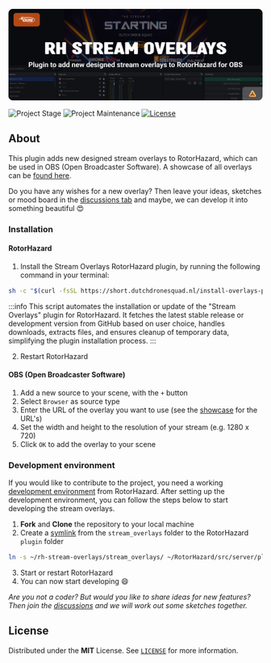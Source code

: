 <!-- Header -->
![alt Header of the Stream Overlays RH plugin](https://raw.githubusercontent.com/dutchdronesquad/rh-stream-overlays/main/assets/header_rh_stream_overlays-min.png)

<!-- PROJECT SHIELDS -->
![Project Stage][project-stage-shield]
![Project Maintenance][maintenance-shield]
[![License][license-shield]](LICENSE)

## About

This plugin adds new designed stream overlays to RotorHazard, which can be used in OBS (Open Broadcaster Software). A showcase of all overlays can be [found here](./stream_overlays/).

Do you have any wishes for a new overlay? Then leave your ideas, sketches or mood board in the [discussions tab](https://github.com/dutchdronesquad/rh-stream-overlays/discussions) and maybe, we can develop it into something beautiful 😍

### Installation

#### RotorHazard

1. Install the Stream Overlays RotorHazard plugin, by running the following command in your terminal:

```bash
sh -c "$(curl -fsSL https://short.dutchdronesquad.nl/install-overlays-plugin)"
```

:::info
This script automates the installation or update of the "Stream Overlays" plugin for RotorHazard. It fetches the latest stable release or development version from GitHub based on user choice, handles downloads, extracts files, and ensures cleanup of temporary data, simplifying the plugin installation process.
:::

2. Restart RotorHazard

#### OBS (Open Broadcaster Software)

1. Add a new source to your scene, with the `+` button
2. Select `Browser` as source type
3. Enter the URL of the overlay you want to use (see the [showcase](./stream_overlays/) for the URL's)
4. Set the width and height to the resolution of your stream (e.g. 1280 x 720)
5. Click `OK` to add the overlay to your scene

### Development environment

If you would like to contribute to the project, you need a working [development environment][rh-dev] from RotorHazard. After setting up the development environment, you can follow the steps below to start developing the stream overlays.

1. **Fork** and **Clone** the repository to your local machine
2. Create a [symlink] from the `stream_overlays` folder to the RotorHazard `plugin` folder

```bash
ln -s ~/rh-stream-overlays/stream_overlays/ ~/RotorHazard/src/server/plugins/stream_overlays
```

3. Start or restart RotorHazard
4. You can now start developing 😄

_Are you not a coder? But would you like to share ideas for new features? Then join the [discussions] and we will work out some sketches together._

## License

Distributed under the **MIT** License. See [`LICENSE`](LICENSE) for more information.

<!-- LINKS -->
[rh-dev]: https://github.com/RotorHazard/RotorHazard/blob/main/doc/Development.md
[symlink]: https://linuxize.com/post/how-to-create-symbolic-links-in-linux-using-the-ln-command
[discussions]: https://github.com/dutchdronesquad/rh-stream-overlays/discussions

[license-shield]: https://img.shields.io/github/license/dutchdronesquad/rh-stream-overlays.svg
[maintenance-shield]: https://img.shields.io/maintenance/yes/2024.svg
[project-stage-shield]: https://img.shields.io/badge/project%20stage-experimental-yellow.svg
